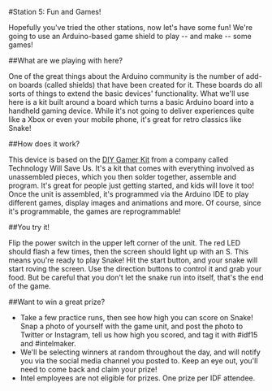 #Station 5: Fun and Games!

Hopefully you've tried the other stations, now let's have some fun! We're going to use an Arduino-based game shield to play -- and make -- some games!

##What are we playing with here?

One of the great things about the Arduino community is the number of add-on boards (called shields) that have been created for it. These boards do all sorts of things to extend the basic devices' functionality. What we'll use here is a kit built around a board which turns a basic Arduino board into a handheld gaming device. While it's not going to deliver experiences quite like a Xbox or even your mobile phone, it's great for retro classics like Snake!

##How does it work?

This device is based on the [DIY Gamer Kit](https://www.techwillsaveus.com/shop/diy-kits/diy-gamer-kit-arduino/) from a company called Technology Will Save Us. It's a kit that comes with everything involved as unassembled pieces, which you then solder together, assemble and program. It's great for people just getting started, and kids will love it too! Once the unit is assembled, it's programmed via the Arduino IDE to play different games, display images and animations and more. Of course, since it's programmable, the games are reprogrammable!

##You try it!

Flip the power switch in the upper left corner of the unit. The red LED should flash a few times, then the screen should light up with an S. This means you're ready to play Snake! Hit the start button, and your snake will start roving the screen. Use the direction buttons to control it and grab your food. But be careful that you don't let the snake run into itself, that's the end of the game.

##Want to win a great prize?
- Take a few practice runs, then see how high you can score on Snake! Snap a photo of yourself with the game unit, and post the photo to Twitter or Instagram, tell us how high you scored, and tag it with #idf15 and #intelmaker.
- We'll be selecting winners at random throughout the day, and will notify you via the social media channel you posted to. Keep an eye out, you'll need to come back and claim your prize!
- Intel employees are not eligible for prizes. One prize per IDF attendee.




